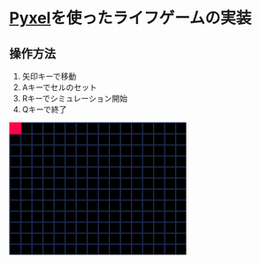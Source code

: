 # [Pyxel](https://github.com/kitao/pyxel)を使ったライフゲームの実装

## 操作方法
1. 矢印キーで移動
2. Aキーでセルのセット
3. Rキーでシミュレーション開始
4. Qキーで終了

![](https://github.com/takushi-m/lifegame/blob/master/img.gif)
